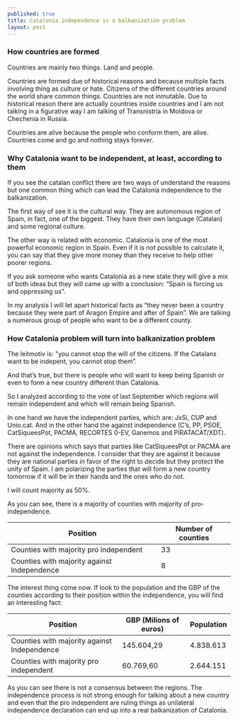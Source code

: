 ```yaml
---
published: true
title: Catalonia independence is a balkanization problem
layout: post
---
```



### How countries are formed

Countries are mainly two things. Land and people.

Countries are formed due of historical reasons and because multiple facts involving thing as culture or hate. Citizens of the different countries around the world share common things. Countries are not inmutable. Due to historical reason there are actually countries inside countries and I am not talking in a figurative way I am talking of Transnistria in Moldova or Chechenia in Russia.

Countries are alive because the people who conform them, are alive. Countries come and go and nothing stays forever.

### Why Catalonia want to be independent, at least, according to them

If you see the catalan conflict there are two ways of understand the reasons but one common thing which can lead the Catalonia independence to the balkanization.

The first way of see it is the cultural way. They are autonomous region of Spain, in fact, one of the biggest. They have their own language (Catalan) and some regional culture.

The other way is related with economic. Catalonia is one of the most powerful economic region in Spain. Even if it is not possible to calculate it, you can say that they give more money than they receive to help other poorer regions.

If you ask someone who wants Catalonia as a new state they will give a mix of both ideas but they will came up with a conclusion: “Spain is forcing us and oppressing us”.

In my analysis I will let apart historical facts as “they never been a country because they were part of Aragon Empire and after of Spain”. We are talking a numerous group of people who want to be a different county.

### How Catalonia problem will turn into balkanization problem

The leitmotiv is: "you cannot stop the will of the citizens. If the Catalans want to be indepent, you cannot stop them”.

And that’s true, but there is people who will want to keep being Spanish or even to form a new country different than Catalonia.

So I analyzed according to the vote of last September which regions will remain independent and which will remain being Spanish.

In one hand we have the independent parties, which are: JxSi, CUP and Unio.cat.
And in the other hand the against independence (C’s, PP, PSOE, CatSiqueesPot, PACMA, RECORTES 0-EV, Ganemos and PIRATACAT/XDT).

There are opinions which says that parties like CatSiqueesPot or PACMA are not against the independence. I consider that they are against it because they are national parties in favor of the right to decide but they protect the unity of Spain. I am polarizing the parties that will form a new country tomorrow if it will be in their hands and the ones who do not.

I will count majority as 50%.




As you can see, there is a majority of counties with majority of pro-independence.

| Position                    |     Number of counties    |
| -------------------------------------- | ------- |
| Counties with majority pro independent | 33 |
| Counties with majority against Independence | 8 |

The interest thing come now. If look to the population and the GBP of the counties according to their position within the independence, you will find an interesting fact:

| Position | GBP (Milions of euros) | Population |
| -------- | ---------------------- | ---------- |
| Counties with majority against Independence | 145.604,29 | 4.838.613 |
| Counties with majority pro independent | 60.769,60 | 2.644.151 |

As you can see there is not a consensus between the regions. The independence process is not strong enough for talking about a new country and even that the pro independent are ruling things as unilateral independence declaration can end up into a real balkanization of Catalonia.
